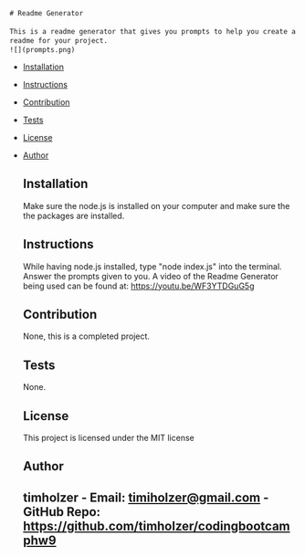 
    # Readme Generator 
    
    This is a readme generator that gives you prompts to help you create a readme for your project.
    ![](prompts.png)
    
* [Installation](#Installation)
    
* [Instructions](#Usage)
    
* [Contribution](#Contribution)
    
* [Tests](#Tests)
    
* [License](#License)
    
* [Author](#Author)    
    ## Installation
    Make sure the node.js is installed on your computer and make sure the the packages are installed.
    ## Instructions
    While having node.js installed, type "node index.js" into the terminal. Answer the prompts given to you. A video of the Readme Generator being used can be found at: https://youtu.be/WF3YTDGuG5g 
    ## Contribution
    None, this is a completed project.
    ## Tests
    None.
    ## License 
    This project is licensed under the MIT license
    ## Author 
    ## timholzer - Email: timiholzer@gmail.com - GitHub Repo: https://github.com/timholzer/codingbootcamphw9
    